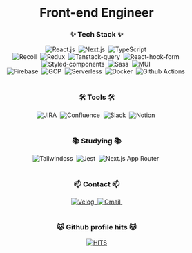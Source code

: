<h1 align="center">Front-end Engineer</h1>

<h3 align="center">✨ Tech Stack ✨</h3>

<div align="center">
    <img alt="React.js" src="https://img.shields.io/badge/React.js-45b8d8?style=flat-square&logo=react&logoColor=white" />&nbsp;
    <img alt="Next.js" src="https://img.shields.io/badge/Next.js-black?style=flat-square&logo=Next.js&logoColor=white" />&nbsp;
    <img alt="TypeScript" src="https://img.shields.io/badge/TypeScript-007ACC?style=flat-square&logo=typescript&logoColor=white" />&nbsp;
</div>

<div align="center">
    <img alt="Recoil" src="https://img.shields.io/badge/Recoil-3578E5?style=flat-square&logo=Recoil&logoColor=white" />&nbsp;
    <img alt="Redux" src="https://img.shields.io/badge/Redux-764ABC?style=flat-square&logo=Redux&logoColor=white" />&nbsp;
    <img alt="Tanstack-query" src="https://img.shields.io/badge/Tanstack--query-FF4154?style=flat-square&logo=React Query&logoColor=white" />&nbsp;
    <img alt="React-hook-form" src="https://img.shields.io/badge/React--hook--form-EC5990?style=flat-square&logo=React hook form&logoColor=white" />&nbsp;
</div>

<div align="center">
    <img alt="Styled-components" src="https://img.shields.io/badge/Styled--components-DB7093?style=flat-square&logo=styled-components&logoColor=white" />&nbsp;
    <img alt="Sass" src="https://img.shields.io/badge/Sass-CC6699?style=flat-square&logo=Sass&logoColor=white" />&nbsp;
    <img alt="MUI" src="https://img.shields.io/badge/MUI-007FFF?style=flat-square&logo=MUI&logoColor=white" />&nbsp;
</div>

<div align="center">
    <img alt="Firebase" src="https://img.shields.io/badge/Firebase-DD2C00?style=flat-square&logo=Firebase&logoColor=white" />&nbsp;
    <img alt="GCP" src="https://img.shields.io/badge/GCP-4285F4?style=flat-square&logo=Google Cloud&logoColor=white" />&nbsp;
    <img alt="Serverless" src="https://img.shields.io/badge/Serverless-FD5750?style=flat-square&logo=Serverless&logoColor=white" />&nbsp;
    <img alt="Docker" src="https://img.shields.io/badge/Docker-2496ED?style=flat-square&logo=Docker&logoColor=white" />&nbsp;
    <img alt="Github Actions" src="https://img.shields.io/badge/Github Actions-000000?style=flat-square&logo=Github Actions&logoColor=white" />&nbsp;
</div>

<br/>

<h3 align="center">🛠 Tools 🛠</h3>

<div align="center">
    <img alt="JIRA" src="https://img.shields.io/badge/JIRA-0052CC?style=flat-square&logo=JIRA&logoColor=white" />&nbsp;
    <img alt="Confluence" src="https://img.shields.io/badge/Confluence-172B4D?style=flat-square&logo=Confluence&logoColor=white" />&nbsp;
    <img alt="Slack" src="https://img.shields.io/badge/Slack-4A154B?style=flat-square&logo=Slack&logoColor=white" />&nbsp;
    <img alt="Notion" src="https://img.shields.io/badge/Notion-000000?style=flat-square&logo=Notion&logoColor=white" />&nbsp;
</div>

<br/>

<h3 align="center">📚 Studying 📚</h3>

<div align="center">
    <img alt="Tailwindcss" src="https://img.shields.io/badge/Tailwindcss-06B6D4?style=flat-square&logo=Tailwindcss&logoColor=white" />&nbsp;
    <img alt="Jest" src="https://img.shields.io/badge/Jest-C21325?style=flat-square&logo=Jest&logoColor=white" />&nbsp;
    <img alt="Next.js App Router" src="https://img.shields.io/badge/App Router-000000?style=flat-square&logo=Next.js&logoColor=white" />&nbsp;
</div>

<br/>

<h3 align="center">📫 Contact 📫</h3>

<div align="center">
    <a href="https://velog.io/@olzlel2000">
        <img alt="Velog" src="https://img.shields.io/badge/Velog-1EBC8F?style=flat-square&logo=velog&logoColor=white" />&nbsp;
    </a>
    <a href="mailto:olzlel2000@gmail.com">
        <img alt="Gmail" src="https://img.shields.io/badge/olzlel2000@gmail.com-D14836?style=flat-square&logo=gmail&logoColor=white"/>&nbsp;
    </a>
</div>

<br/>

<h3 align="center">🐱 Github profile hits 🐱</h3>
<div align="center">
    <a href="https://hits.seeyoufarm.com"><img alt="HITS" src="https://hits.seeyoufarm.com/api/count/incr/badge.svg?url=https%3A%2F%2Fgithub.com%2FRumbleBi&count_bg=%23FFD400&title_bg=%23555555&icon=&icon_color=%23E7E7E7&title=HITS&edge_flat=false"/></a>
</div>
